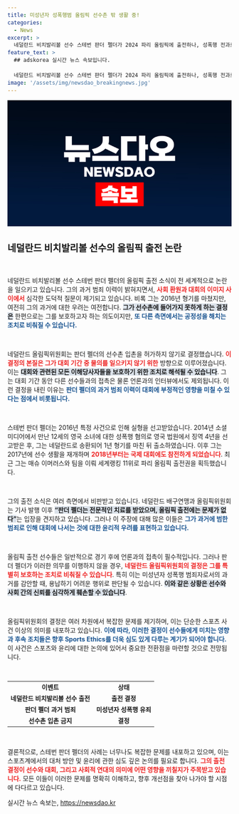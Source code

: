 ```yaml
---
title: 미성년자 성폭행범 올림픽 선수촌 밖 생활 중!
categories:
  - News
excerpt: >
  네덜란드 비치발리볼 선수 스테번 판더 펠더가 2024 파리 올림픽에 출전하나, 성폭행 전과로 인해 선수촌 외부에서 생활하고 언론 접촉을 금지당했으며 논란이 일고 있다.
feature_text: >
  ## adskorea 실시간 뉴스 속보입니다.

  네덜란드 비치발리볼 선수 스테번 판더 펠더가 2024 파리 올림픽에 출전하나, 성폭행 전과로 인해 선수촌 외부에서 생활하고 언론 접촉을 금지당했으며 논란이 일고 있다.
image: '/assets/img/newsdao_breakingnews.jpg'
---
```


<p><img src="/assets/img/newsdao_breakingnews.jpg" alt="adskorea 속보" /></p>

<h2 data-ke-size="size26">네덜란드 비치발리볼 선수의 올림픽 출전 논란</h2>

<p data-ke-size="size16">&nbsp;</p>

<p>네덜란드 비치발리볼 선수 스테번 판더 펠더의 올림픽 출전 소식이 전 세계적으로 논란을 일으키고 있습니다. 그의 과거 범죄 이력이 밝혀지면서, <b><span style="color: #ee2323;">사회 환원과 대회의 이미지 사이에서</span></b> 심각한 도덕적 질문이 제기되고 있습니다. 비록 그는 2016년 형기를 마쳤지만, 여전히 그의 과거에 대한 우려는 여전합니다. <b><span style="background-color: #21538527;">그가 선수촌에 들어가지 못하게 하는 결정은</span></b> 한편으로는 그를 보호하고자 하는 의도이지만, <b><span style="color: #1a5490;">또 다른 측면에서는 공정성을 해치는 조치로 비춰질 수 있습니다.</span></b></p>

<p data-ke-size="size16">&nbsp;</p>

<p>네덜란드 올림픽위원회는 판더 펠더의 선수촌 입촌을 허가하지 않기로 결정했습니다. <b><span style="color: #ee2323;">이 결정의 본질은 그가 대회 기간 중 물의를 일으키지 않기 위한</span></b> 방향으로 이루어졌습니다. 이는 <b><span style="background-color: #21538527;">대회와 관련된 모든 이해당사자들을 보호하기 위한 조치로 해석될 수 있습니다</span></b>. 그는 대회 기간 동안 다른 선수들과의 접촉은 물론 언론과의 인터뷰에서도 제외됩니다. 이런 결정을 내린 이유는 <b><span style="color: #1a5490;">판더 펠더의 과거 범죄 이력이 대회에 부정적인 영향을 미칠 수 있다는 점에서 비롯됩니다.</span></b></p>

<p data-ke-size="size16">&nbsp;</p>

<p>스테번 판더 펠더는 2016년 특정 사건으로 인해 실형을 선고받았습니다. 2014년 소셜미디어에서 만난 12세의 영국 소녀에 대한 성폭행 혐의로 영국 법원에서 징역 4년을 선고받은 후, 그는 네덜란드로 송환되어 1년 형기를 마친 뒤 출소하였습니다. 이후 그는 2017년에 선수 생활을 재개하며 <b><span style="color: #ee2323;">2018년부터는 국제 대회에도 참전하게 되었습니다</span></b>. 최근 그는 매슈 이머러스와 팀을 이뤄 세계랭킹 11위로 파리 올림픽 출전권을 획득했습니다.</p>

<p data-ke-size="size16">&nbsp;</p>

<p>그의 출전 소식은 여러 측면에서 비판받고 있습니다. 네덜란드 배구연맹과 올림픽위원회는 기사 발행 이후 <b><span style="background-color: #21538527;">“판더 펠더는 전문적인 치료를 받았으며, 올림픽 출전에는 문제가 없다”</span></b>는 입장을 견지하고 있습니다. 그러나 이 주장에 대해 많은 이들은 <b><span style="color: #1a5490;">그가 과거에 범한 범죄로 인해 대회에 나서는 것에 대한 윤리적 우려를 표현하고 있습니다.</span></b></p>

<p data-ke-size="size16">&nbsp;</p>

<p>올림픽 출전 선수들은 일반적으로 경기 후에 언론과의 접촉이 필수적입니다. 그러나 판더 펠더가 이러한 의무를 이행하지 않을 경우, <b><span style="color: #ee2323;">네덜란드 올림픽위원회의 결정은 그를 특별히 보호하는 조치로 비춰질 수 있습니다</span></b>. 특히 이는 미성년자 성폭행 범죄자로서의 과거를 감안할 때, 용납하기 어려운 행위로 판단될 수 있습니다. <b><span style="background-color: #21538527;">이와 같은 상황은 선수와 사회 간의 신뢰를 심각하게 훼손할 수 있습니다</span></b>.</p>

<p data-ke-size="size16">&nbsp;</p>

<p>올림픽위원회의 결정은 여러 차원에서 복잡한 문제를 제기하며, 이는 단순한 스포츠 사건 이상의 의미를 내포하고 있습니다. <b><span style="color: #1a5490;">이에 따라, 이러한 결정이 선수들에게 미치는 영향과 후속 조치들은 향후 Sports Ethics를 더욱 심도 있게 다루는 계기가 되어야 합니다.</span></b> 이 사건은 스포츠와 윤리에 대한 논의에 있어서 중요한 전환점을 마련할 것으로 전망됩니다. </p>

<p data-ke-size="size16">&nbsp;</p> 

<table style="width: 100%; border-collapse: collapse;"> 
  <tr> 
    <td style="text-align: center; height: 17px;"><b>이벤트</b></td> 
    <td style="text-align: center; height: 17px;"><b>상태</b></td> 
  </tr> 
  <tr> 
    <td style="text-align: center; height: 17px;"><b>네덜란드 비치발리볼 선수 출전</b></td> 
    <td style="text-align: center; height: 17px;"><b>출전 결정</b></td> 
  </tr> 
  <tr> 
    <td style="text-align: center; height: 17px;"><b>판더 펠더 과거 범죄</b></td> 
    <td style="text-align: center; height: 17px;"><b>미성년자 성폭행 유죄</b></td> 
  </tr> 
  <tr> 
    <td style="text-align: center; height: 17px;"><b>선수촌 입촌 금지</b></td> 
    <td style="text-align: center; height: 17px;"><b>결정</b></td> 
  </tr> 
</table> 

<p data-ke-size="size16">&nbsp;</p>

<p>결론적으로, 스테번 판더 펠더의 사례는 너무나도 복잡한 문제를 내포하고 있으며, 이는 스포츠계에서의 대처 방안 및 윤리에 관한 심도 깊은 논의를 필요로 합니다. <b><span style="color: #ee2323;">그의 출전 결정이 선수와 대회, 그리고 사회적 연대의 의미에 어떤 영향을 끼칠지가 주목받고 있습니다.</span></b> 모든 이들이 이러한 문제를 명확히 이해하고, 향후 개선점을 찾아 나가야 할 시점에 다다르고 있습니다.</p>
실시간 뉴스 속보는, <a href="https://newsdao.kr" rel="dofollow">https://newsdao.kr</a>


